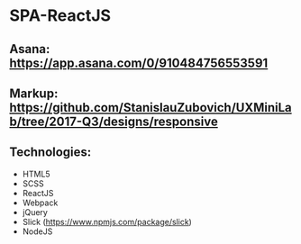 # SPA-ReactJS

## Asana: https://app.asana.com/0/910484756553591

## Markup: https://github.com/StanislauZubovich/UXMiniLab/tree/2017-Q3/designs/responsive

## Technologies: 

- HTML5 
- SCSS
- ReactJS
- Webpack
- jQuery
- Slick (https://www.npmjs.com/package/slick)
- NodeJS